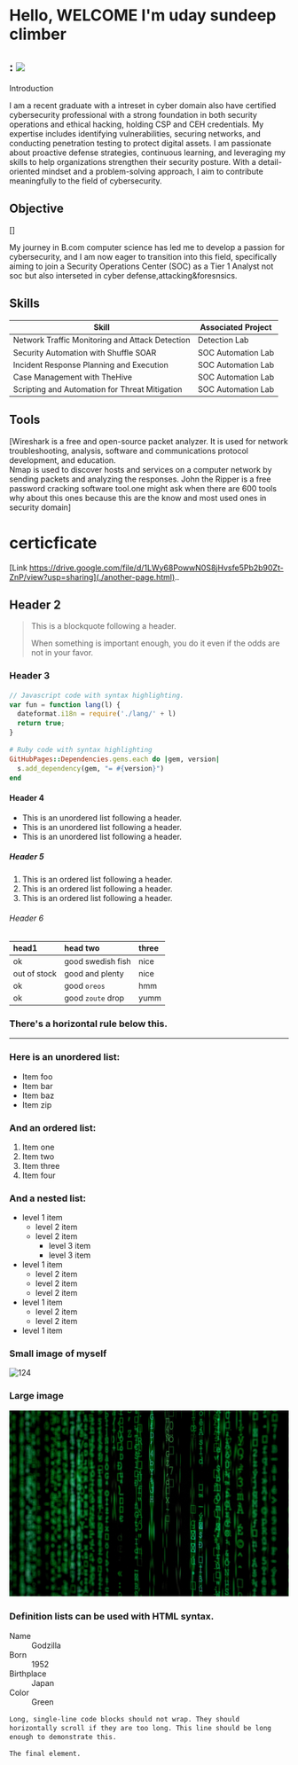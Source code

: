 # Hello, WELCOME  I'm uday sundeep climber 
: <a href="https://linkedin.com"><img src="https://img.shields.io/badge/-LinkedIn-0072b1?&style=for-the-badge&logo=linkedin&logoColor=white" /></a>
---
 

Introduction 

I am a recent graduate with a intreset in cyber domain also have certified cybersecurity professional with a strong foundation in both security operations and ethical hacking, holding CSP and CEH credentials. My expertise includes identifying vulnerabilities, securing networks, and conducting penetration testing to protect digital assets. I am passionate about proactive defense strategies, continuous learning, and leveraging my skills to help organizations strengthen their security posture. With a detail-oriented mindset and a problem-solving approach, I aim to contribute meaningfully to the field of cybersecurity.

## Objective
[]

My journey in B.com computer science has led me to develop a passion for cybersecurity, and I am now eager to transition into this field, specifically aiming to join a Security Operations Center (SOC) as a Tier 1 Analyst not soc but also interseted in cyber defense,attacking&foresnsics.

## Skills


| Skill                                         | Associated Project         |
|-----------------------------------------------|----------------------------|
| Network Traffic Monitoring and Attack Detection | Detection Lab</a>|
| Security Automation with Shuffle SOAR         | SOC Automation Lab|
| Incident Response Planning and Execution      | SOC Automation Lab|
| Case Management with TheHive                  | SOC Automation Lab|
| Scripting and Automation for Threat Mitigation | SOC Automation Lab|

## Tools
[Wireshark is a free and open-source packet analyzer. It is used for network troubleshooting, analysis, software and communications protocol development, and education.  
 Nmap is used to discover hosts and services on a computer network by sending packets and analyzing the responses.
 John the Ripper is a free password cracking software tool.one might ask when there are 600 tools why about this ones because this are the know and most used ones in 
  security domain]

# certicficate 

[Link https://drive.google.com/file/d/1LWy68PowwN0S8jHvsfe5Pb2b90Zt-ZnP/view?usp=sharing](./another-page.html)..

## Header 2

> This is a blockquote following a header.
>
> When something is important enough, you do it even if the odds are not in your favor.

### Header 3

```js
// Javascript code with syntax highlighting.
var fun = function lang(l) {
  dateformat.i18n = require('./lang/' + l)
  return true;
}
```

```ruby
# Ruby code with syntax highlighting
GitHubPages::Dependencies.gems.each do |gem, version|
  s.add_dependency(gem, "= #{version}")
end
```

#### Header 4

*   This is an unordered list following a header.
*   This is an unordered list following a header.
*   This is an unordered list following a header.

##### Header 5

1.  This is an ordered list following a header.
2.  This is an ordered list following a header.
3.  This is an ordered list following a header.

###### Header 6

| head1        | head two          | three |
|:-------------|:------------------|:------|
| ok           | good swedish fish | nice  |
| out of stock | good and plenty   | nice  |
| ok           | good `oreos`      | hmm   |
| ok           | good `zoute` drop | yumm  |

### There's a horizontal rule below this.

* * *

### Here is an unordered list:

*   Item foo
*   Item bar
*   Item baz
*   Item zip

### And an ordered list:

1.  Item one
1.  Item two
1.  Item three
1.  Item four

### And a nested list:

- level 1 item
  - level 2 item
  - level 2 item
    - level 3 item
    - level 3 item
- level 1 item
  - level 2 item
  - level 2 item
  - level 2 item
- level 1 item
  - level 2 item
  - level 2 item
- level 1 item

### Small image of myself 
![124](https://github.com/user-attachments/assets/73171f26-89e3-4c97-b083-db87ee3a6c03)

### Large image

![Branching](pexels-markusspiske-1089438.jpg)


### Definition lists can be used with HTML syntax.

<dl>
<dt>Name</dt>
<dd>Godzilla</dd>
<dt>Born</dt>
<dd>1952</dd>
<dt>Birthplace</dt>
<dd>Japan</dd>
<dt>Color</dt>
<dd>Green</dd>
</dl>

```
Long, single-line code blocks should not wrap. They should horizontally scroll if they are too long. This line should be long enough to demonstrate this.
```

```
The final element.
```
